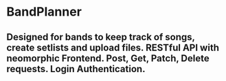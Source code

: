 # BandPlanner

## Designed for bands to keep track of songs, create setlists and upload files. RESTful API with neomorphic Frontend. Post, Get, Patch, Delete requests. Login Authentication.
